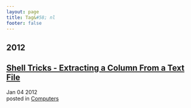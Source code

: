 ```yaml
---
layout: page
title: Tag&#58; nl
footer: false
---
```


<div id="blog-archives" class="category">
<h2>2012</h2>

<article>
<h1><a href="/2012/01/04/extracting-a-column-from-a-text-file/index.html">Shell Tricks - Extracting a Column From a Text File</a></h1>
<time datetime="2012-01-04T00:00:00-06:00" pubdate><span class='month'>Jan</span> <span class='day'>04</span> <span class='year'>2012</span></time>
<footer>
<span class="categories">posted in 
<a href='/categories/computers/'>Computers</a></span>
</footer>
</article>
</div>

